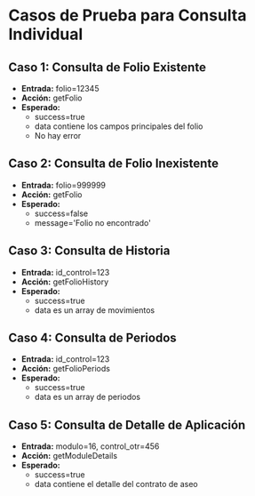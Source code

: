 # Casos de Prueba para Consulta Individual

## Caso 1: Consulta de Folio Existente
- **Entrada:** folio=12345
- **Acción:** getFolio
- **Esperado:**
  - success=true
  - data contiene los campos principales del folio
  - No hay error

## Caso 2: Consulta de Folio Inexistente
- **Entrada:** folio=999999
- **Acción:** getFolio
- **Esperado:**
  - success=false
  - message='Folio no encontrado'

## Caso 3: Consulta de Historia
- **Entrada:** id_control=123
- **Acción:** getFolioHistory
- **Esperado:**
  - success=true
  - data es un array de movimientos

## Caso 4: Consulta de Periodos
- **Entrada:** id_control=123
- **Acción:** getFolioPeriods
- **Esperado:**
  - success=true
  - data es un array de periodos

## Caso 5: Consulta de Detalle de Aplicación
- **Entrada:** modulo=16, control_otr=456
- **Acción:** getModuleDetails
- **Esperado:**
  - success=true
  - data contiene el detalle del contrato de aseo
